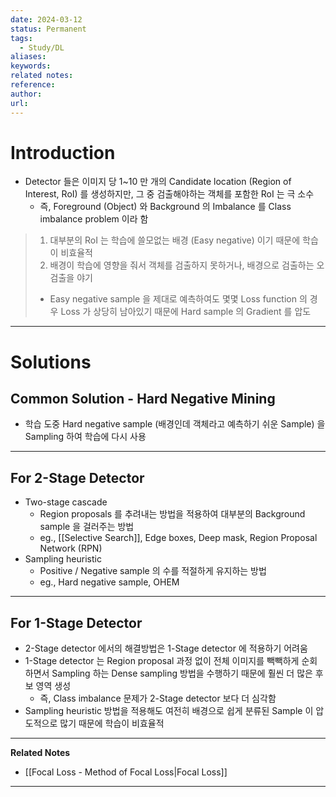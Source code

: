 ```yaml
---
date: 2024-03-12
status: Permanent
tags:
  - Study/DL
aliases: 
keywords: 
related notes: 
reference: 
author: 
url:
---
```

# Introduction
- Detector 들은 이미지 당 1~10 만 개의 Candidate location (Region of Interest, RoI) 를 생성하지만, 그 중 검출해야하는 객체를 포함한 RoI 는 극 소수
	- 즉, Foreground (Object) 와 Background 의 Imbalance 를 Class imbalance problem 이라 함

>1. 대부분의 RoI 는 학습에 쓸모없는 배경 (Easy negative) 이기 때문에 학습이 비효율적
>2. 배경이 학습에 영향을 줘서 객체를 검출하지 못하거나, 배경으로 검출하는 오검출을 야기
>	- Easy negative sample 을 제대로 예측하여도 몇몇 Loss function 의 경우 Loss 가 상당히 남아있기 때문에 Hard sample 의 Gradient 를 압도

---
# Solutions
## Common Solution - Hard Negative Mining
- 학습 도중 Hard negative sample (배경인데 객체라고 예측하기 쉬운 Sample) 을 Sampling 하여 학습에 다시 사용
---
## For 2-Stage Detector
- Two-stage cascade
	- Region proposals 를 추려내는 방법을 적용하여 대부분의 Background sample 을 걸러주는 방법
	- eg., [[Selective Search]], Edge boxes, Deep mask, Region Proposal Network (RPN)
- Sampling heuristic
	- Positive / Negative sample 의 수를 적절하게 유지하는 방법
	- eg., Hard negative sample, OHEM
---
## For 1-Stage Detector
- 2-Stage detector 에서의 해결방법은 1-Stage detector 에 적용하기 어려움
- 1-Stage detector 는 Region proposal 과정 없이 전체 이미지를 빽빽하게 순회하면서 Sampling 하는 Dense sampling 방법을 수행하기 때문에 훨씬 더 많은 후보 영역 생성
	- 즉, Class imbalance 문제가 2-Stage detector 보다 더 심각함
- Sampling heuristic 방법을 적용해도 여전히 배경으로 쉽게 분류된 Sample 이 압도적으로 많기 때문에 학습이 비효율적
---
**Related Notes**
- [[Focal Loss - Method of Focal Loss|Focal Loss]]
---
